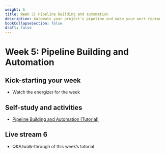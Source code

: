 ```yaml
---
weight: 5
title: Week 5) Pipeline building and automation
description: Automate your project's pipeline and make your work reproducible.
bookCollapseSection: false
draft: false
---
```


# Week 5: Pipeline Building and Automation

## Kick-starting your week
- Watch the energizer for the week <!--[the energizer for the week](https://youtu.be/tctr4GgrD4w) on YouTube!-->
<!--- Watch [the energizer for the week](https://youtu.be/PdWZ1s8XXiU) on YouTube!
-->

## Self-study and activities
- [Pipeline Building and Automation (Tutorial)](docs/tutorials/pipeline-building-automation)


## Live stream 6
- Q&A/walk-through of this week’s tutorial
<!--
- Q&A on "Pipeline Building and Automation" (Tutorial & Data Challenge 3)
  - Re-watch the [opening/introduction of the Q&A](https://youtu.be/YlaprvGiIA0)
  - Re-watch [the primer on automating data workflows](https://youtu.be/xyoMOO842EU)
  - Re-watch [practicing with `make` (Tilburg Science Hub)](https://youtu.be/_1BDJsDVYoA)
  - Re-watch [the Q&A session, last 45 minutes of the class](https://youtu.be/56yARyR1p1E)
-->

